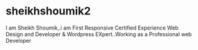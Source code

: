 # sheikhshoumik2
I am Sheikh Shoumik,.i am First Responsive Certified Experience Web Design and Developer &amp; Wordpress EXpert..Working as a Professional web Developer
